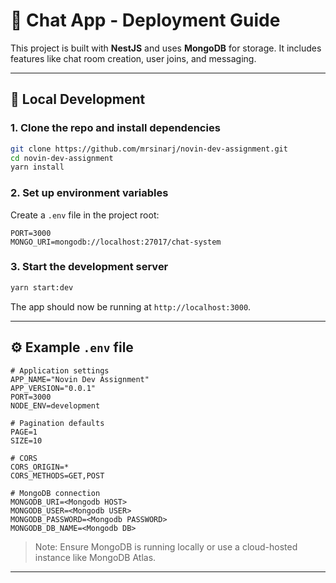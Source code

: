 
# 🧩 Chat App - Deployment Guide

This project is built with **NestJS** and uses **MongoDB** for storage. It includes features like chat room creation, user joins, and messaging.

---

## 🔧 Local Development

### 1. Clone the repo and install dependencies

```bash
git clone https://github.com/mrsinarj/novin-dev-assignment.git
cd novin-dev-assignment
yarn install
```

### 2. Set up environment variables

Create a `.env` file in the project root:

```dotenv
PORT=3000
MONGO_URI=mongodb://localhost:27017/chat-system
```

### 3. Start the development server

```bash
yarn start:dev
```

The app should now be running at `http://localhost:3000`.

---

## ⚙️ Example `.env` file

```dotenv
# Application settings
APP_NAME="Novin Dev Assignment"
APP_VERSION="0.0.1"
PORT=3000
NODE_ENV=development

# Pagination defaults
PAGE=1
SIZE=10

# CORS
CORS_ORIGIN=*
CORS_METHODS=GET,POST

# MongoDB connection
MONGODB_URI=<Mongodb HOST>
MONGODB_USER=<Mongodb USER>
MONGODB_PASSWORD=<Mongodb PASSWORD>
MONGODB_DB_NAME=<Mongodb DB>

```

> Note: Ensure MongoDB is running locally or use a cloud-hosted instance like MongoDB Atlas.

---